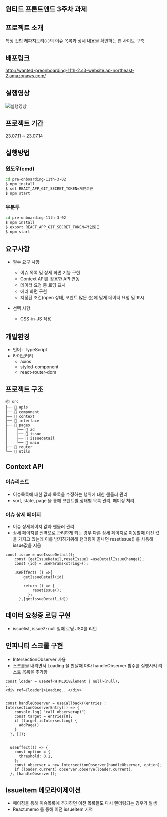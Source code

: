 ## 원티드 프론트엔드 3주차 과제

## 프로젝트 소개
특정 깃헙 레파지토리(‣)의 이슈 목록과 상세 내용을 확인하는 웹 사이트 구축
## 배포링크
http://wanted-preonboarding-11th-2.s3-website.ap-northeast-2.amazonaws.com/
## 실행영상
![실행영상](https://github.com/kwonja/pre-onboarding-11th-3-02/assets/42410000/8b3dd1b8-e17a-455c-abec-6cb4a3621f4d)

## 프로젝트 기간
23.07.11 ~ 23.07.14

## 실행방법
### 윈도우(cmd)
 ```zsh
 cd pre-onboarding-11th-3-02
 $ npm install
 $ set REACT_APP_GIT_SECRET_TOKEN=개인토근
 $ npm start
 ```
### 우분투
 ```zsh
 cd pre-onboarding-11th-3-02
 $ npm install
 $ export REACT_APP_GIT_SECRET_TOKEN=개인토근
 $ npm start
 ``` 

## 요구사항
- 필수 요구 사항
    - 이슈 목록 및 상세 화면 기능 구현
    - Context API를 활용한 API 연동
    - 데이터 요청 중 로딩 표시
    - 에러 화면 구현
    - 지정된 조건(open 상태, 코멘트 많은 순)에 맞게 데이터 요청 및 표시

- 선택 사항
    - CSS-in-JS 적용
## 개발환경
- 언어 : TypeScript
- 라이브러리
  - axios
  - styled-component
  - react-router-dom
## 프로젝트 구조
```
📦 src
├── 📂 apis
├── 📂 component
├── 📂 context
├── 📂 interface
├── 📂 pages
│    ├── 📂 ad
│    ├── 📂 issue
│    ├── 📂 issuedetail
│    └── 📂 main
├── 📂 router
└── 📂 utils
```  

## Context API
### 이슈리스트
- 이슈목록에 대한 값과 목록을 수정하는 행위에 대한 핸들러 관리
- sort, state, page 을 통해 코멘트별,상태별 목록 관리, 페이징 처리
### 이슈 상세 페이지
- 이슈 상세페이지 값과 핸들러 관리
- 상세 페이지를 전역으로 관리하게 되는 경우 다른 상세 페이지로 이동할때 이전 값을 가지고 있는데 이를 방지하기위해 랜더링이 끝나면 resetIssue() 를 사용해 issue값을 지움
```tsx
const issue = useIssueDetail();
    const {getIssueDetail,resetIssue} =useDetailIssueChange();
    const {id} = useParams<string>();

    useEffect( () =>{
        getIssueDetail(id)

        return () => {
            resetIssue();
          };
      },[getIssueDetail,id])
```
## 데이터 요청중 로딩 구현
- issuelist, issue가 null 일때 로딩 JSX를 리턴
## 인피니티 스크롤 구현
-  IntersectionObserver 사용
-  스크롤을 내리면서 Loading 을 만날때 마다 handleObserver 함수를 실행시켜 리스트 목록을 추가함
```tsx
const loader = useRef<HTMLDivElement | null>(null);
...
<div ref={loader}>Loading...</div>


const handleObserver = useCallback((entries : IntersectionObserverEntry[]) => {
    console.log( "call observerapi")
    const target = entries[0];
    if (target.isIntersecting) {
      addPage()
    }
  }, []);


  useEffect(() => {
    const option = {
      threshold: 0.1,
    };
    const observer = new IntersectionObserver(handleObserver, option);
    if (loader.current) observer.observe(loader.current);
  }, [handleObserver]);
```
## IssueItem 메모라이제이션
- 페이징을 통해 이슈목록에 추가하면 이전 목록들도 다시 렌더링되는 경우가 발생
- React.memo 를 통해 이전 issueitem 기억
